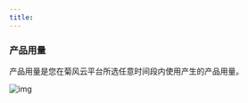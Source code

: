```yaml
---
title: 
---
```

### 产品用量

产品用量是您在菊风云平台所选任意时间段内使用产生的产品用量。

![img](https://developer.juphoon.com/style/images/document/portal/c.png)
